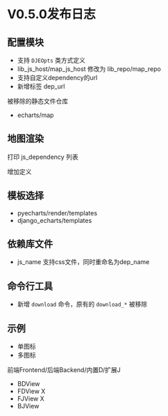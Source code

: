 # V0.5.0发布日志

## 配置模块

- 支持 `DJEOpts` 类方式定义
- lib_js_host/map_js_host 修改为 lib_repo/map_repo
- 支持自定义dependency的url
- 新增标签 dep_url

被移除的静态文件仓库

- echarts/map

## 地图渲染

打印 js_dependency 列表

增加定义

## 模板选择

- pyecharts/render/templates
- django_echarts/templates

## 依赖库文件 

- js_name 支持css文件，同时重命名为dep_name

## 命令行工具

- 新增 `download` 命令，原有的 `download_*` 被移除

## 示例

- 单图标
- 多图标

前端Frontend/后端Backend/内置D/扩展J

- BDView
- FDView X
- FJView X
- BJView